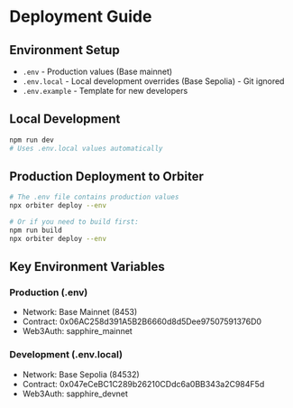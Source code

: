 # Deployment Guide

## Environment Setup

- `.env` - Production values (Base mainnet)
- `.env.local` - Local development overrides (Base Sepolia) - Git ignored
- `.env.example` - Template for new developers

## Local Development
```bash
npm run dev
# Uses .env.local values automatically
```

## Production Deployment to Orbiter
```bash
# The .env file contains production values
npx orbiter deploy --env

# Or if you need to build first:
npm run build
npx orbiter deploy --env
```

## Key Environment Variables

### Production (.env)
- Network: Base Mainnet (8453)
- Contract: 0x06AC258d391A5B2B6660d8d5Dee97507591376D0
- Web3Auth: sapphire_mainnet

### Development (.env.local)
- Network: Base Sepolia (84532)
- Contract: 0x047eCeBC1C289b26210CDdc6a0BB343a2C984F5d
- Web3Auth: sapphire_devnet